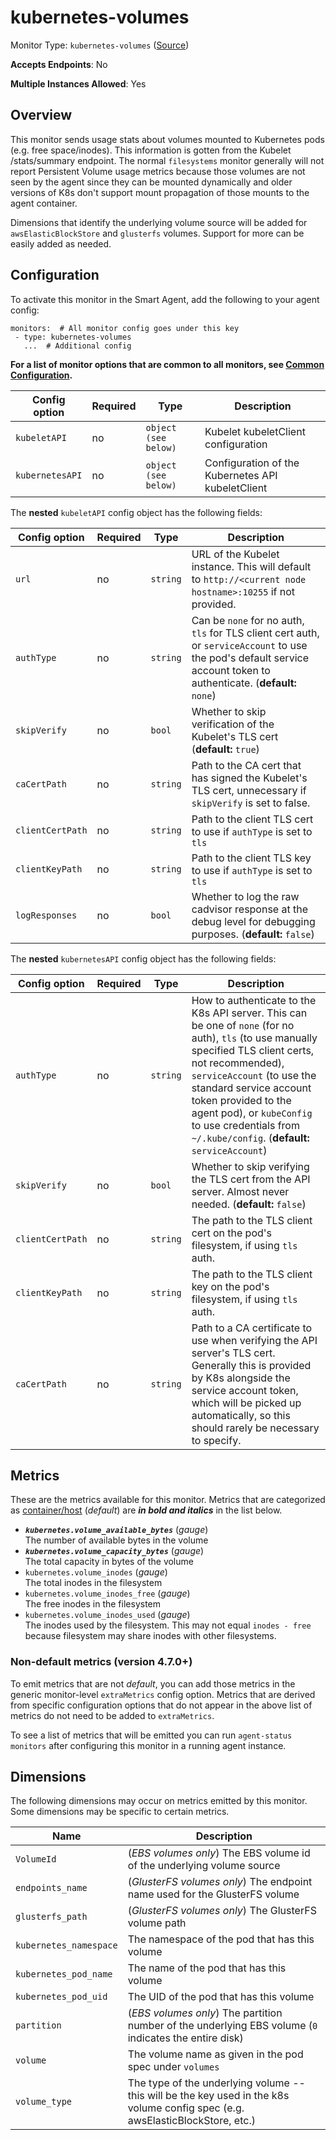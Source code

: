 
<!--- Generated by to-integrations-repo script in Smart Agent repo, DO NOT MODIFY HERE --->
<!--- GENERATED BY gomplate from scripts/docs/templates/monitor-page.md.tmpl --->

# kubernetes-volumes

Monitor Type: `kubernetes-volumes` ([Source](https://github.com/signalfx/signalfx-agent/tree/master/pkg/monitors/kubernetes/volumes))

**Accepts Endpoints**: No

**Multiple Instances Allowed**: Yes

## Overview

This monitor sends usage stats about volumes
mounted to Kubernetes pods (e.g. free space/inodes).  This information is
gotten from the Kubelet /stats/summary endpoint.  The normal `filesystems`
monitor generally will not report Persistent Volume usage metrics because
those volumes are not seen by the agent since they can be mounted
dynamically and older versions of K8s don't support mount propagation of
those mounts to the agent container.

Dimensions that identify the underlying volume source will be added for
`awsElasticBlockStore` and `glusterfs` volumes.  Support for more can be
easily added as needed.


## Configuration

To activate this monitor in the Smart Agent, add the following to your
agent config:

```
monitors:  # All monitor config goes under this key
 - type: kubernetes-volumes
   ...  # Additional config
```

**For a list of monitor options that are common to all monitors, see [Common
Configuration](../monitor-config.html#common-configuration).**


| Config option | Required | Type | Description |
| --- | --- | --- | --- |
| `kubeletAPI` | no | `object (see below)` | Kubelet kubeletClient configuration |
| `kubernetesAPI` | no | `object (see below)` | Configuration of the Kubernetes API kubeletClient |


The **nested** `kubeletAPI` config object has the following fields:

| Config option | Required | Type | Description |
| --- | --- | --- | --- |
| `url` | no | `string` | URL of the Kubelet instance.  This will default to `http://<current node hostname>:10255` if not provided. |
| `authType` | no | `string` | Can be `none` for no auth, `tls` for TLS client cert auth, or `serviceAccount` to use the pod's default service account token to authenticate. (**default:** `none`) |
| `skipVerify` | no | `bool` | Whether to skip verification of the Kubelet's TLS cert (**default:** `true`) |
| `caCertPath` | no | `string` | Path to the CA cert that has signed the Kubelet's TLS cert, unnecessary if `skipVerify` is set to false. |
| `clientCertPath` | no | `string` | Path to the client TLS cert to use if `authType` is set to `tls` |
| `clientKeyPath` | no | `string` | Path to the client TLS key to use if `authType` is set to `tls` |
| `logResponses` | no | `bool` | Whether to log the raw cadvisor response at the debug level for debugging purposes. (**default:** `false`) |


The **nested** `kubernetesAPI` config object has the following fields:

| Config option | Required | Type | Description |
| --- | --- | --- | --- |
| `authType` | no | `string` | How to authenticate to the K8s API server.  This can be one of `none` (for no auth), `tls` (to use manually specified TLS client certs, not recommended), `serviceAccount` (to use the standard service account token provided to the agent pod), or `kubeConfig` to use credentials from `~/.kube/config`. (**default:** `serviceAccount`) |
| `skipVerify` | no | `bool` | Whether to skip verifying the TLS cert from the API server.  Almost never needed. (**default:** `false`) |
| `clientCertPath` | no | `string` | The path to the TLS client cert on the pod's filesystem, if using `tls` auth. |
| `clientKeyPath` | no | `string` | The path to the TLS client key on the pod's filesystem, if using `tls` auth. |
| `caCertPath` | no | `string` | Path to a CA certificate to use when verifying the API server's TLS cert.  Generally this is provided by K8s alongside the service account token, which will be picked up automatically, so this should rarely be necessary to specify. |


## Metrics

These are the metrics available for this monitor.
Metrics that are categorized as
[container/host](https://docs.signalfx.com/en/latest/admin-guide/usage.html#about-custom-bundled-and-high-resolution-metrics)
(*default*) are ***in bold and italics*** in the list below.


 - ***`kubernetes.volume_available_bytes`*** (*gauge*)<br>    The number of available bytes in the volume
 - ***`kubernetes.volume_capacity_bytes`*** (*gauge*)<br>    The total capacity in bytes of the volume
 - `kubernetes.volume_inodes` (*gauge*)<br>    The total inodes in the filesystem
 - `kubernetes.volume_inodes_free` (*gauge*)<br>    The free inodes in the filesystem
 - `kubernetes.volume_inodes_used` (*gauge*)<br>    The inodes used by the filesystem. This may not equal `inodes - free` because filesystem may share inodes with other filesystems.

### Non-default metrics (version 4.7.0+)

To emit metrics that are not _default_, you can add those metrics in the
generic monitor-level `extraMetrics` config option.  Metrics that are derived
from specific configuration options that do not appear in the above list of
metrics do not need to be added to `extraMetrics`.

To see a list of metrics that will be emitted you can run `agent-status
monitors` after configuring this monitor in a running agent instance.

## Dimensions

The following dimensions may occur on metrics emitted by this monitor.  Some
dimensions may be specific to certain metrics.

| Name | Description |
| ---  | ---         |
| `VolumeId` | (*EBS volumes only*) The EBS volume id of the underlying volume source |
| `endpoints_name` | (*GlusterFS volumes only*) The endpoint name used for the GlusterFS volume |
| `glusterfs_path` | (*GlusterFS volumes only*) The GlusterFS volume path |
| `kubernetes_namespace` | The namespace of the pod that has this volume |
| `kubernetes_pod_name` | The name of the pod that has this volume |
| `kubernetes_pod_uid` | The UID of the pod that has this volume |
| `partition` | (*EBS volumes only*) The partition number of the underlying EBS volume (`0` indicates the entire disk) |
| `volume` | The volume name as given in the pod spec under `volumes` |
| `volume_type` | The type of the underlying volume -- this will be the key used in the k8s volume config spec (e.g. awsElasticBlockStore, etc.) |



